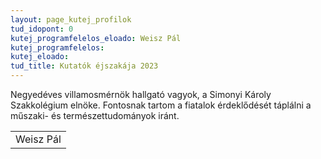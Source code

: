 ```yaml
---
layout: page_kutej_profilok
tud_idopont: 0
kutej_programfelelos_eloado: Weisz Pál
kutej_programfelelos: 
kutej_eloado:
tud_title: Kutatók éjszakája 2023
---
```

Negyedéves villamosmérnök hallgató vagyok, a Simonyi Károly Szakkolégium elnöke. Fontosnak tartom a fiatalok érdeklődését táplálni a műszaki- és természettudományok iránt.




 <table class="picture">
<tr>
<td>

<div class="gallery">
    
  <div class="desc">Weisz Pál</div>
</div>

</td>
</tr>
</table>
